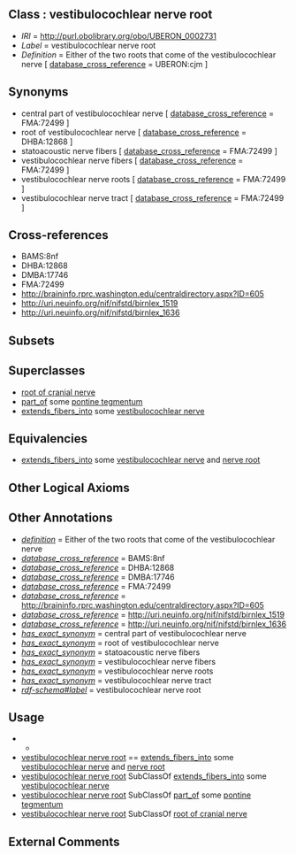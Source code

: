 
## Class : vestibulocochlear nerve root

 * *IRI* = http://purl.obolibrary.org/obo/UBERON_0002731
 * *Label* = vestibulocochlear nerve root
 * *Definition* = Either of the two roots that come of the vestibulocochlear nerve [ [database_cross_reference](../../ef/oboInOwl#hasDbXref.md) = UBERON:cjm ]

## Synonyms

 * central part of vestibulocochlear nerve [ [database_cross_reference](../../ef/oboInOwl#hasDbXref.md) = FMA:72499 ]
 * root of vestibulocochlear nerve [ [database_cross_reference](../../ef/oboInOwl#hasDbXref.md) = DHBA:12868 ]
 * statoacoustic nerve fibers [ [database_cross_reference](../../ef/oboInOwl#hasDbXref.md) = FMA:72499 ]
 * vestibulocochlear nerve fibers [ [database_cross_reference](../../ef/oboInOwl#hasDbXref.md) = FMA:72499 ]
 * vestibulocochlear nerve roots [ [database_cross_reference](../../ef/oboInOwl#hasDbXref.md) = FMA:72499 ]
 * vestibulocochlear nerve tract [ [database_cross_reference](../../ef/oboInOwl#hasDbXref.md) = FMA:72499 ]

## Cross-references

 * BAMS:8nf
 * DHBA:12868
 * DMBA:17746
 * FMA:72499
 * http://braininfo.rprc.washington.edu/centraldirectory.aspx?ID=605
 * http://uri.neuinfo.org/nif/nifstd/birnlex_1519
 * http://uri.neuinfo.org/nif/nifstd/birnlex_1636

## Subsets


## Superclasses

 * [root of cranial nerve](../../UBERON/43/UBERON_0006843.md)
 * [part_of](../../BFO/50/BFO_0000050.md) some [pontine tegmentum](../../UBERON/23/UBERON_0003023.md)
 * [extends_fibers_into](../../core#extends/to/core#extends_fibers_into.md) some [vestibulocochlear nerve](../../UBERON/48/UBERON_0001648.md)

## Equivalencies

 * [extends_fibers_into](../../core#extends/to/core#extends_fibers_into.md) some [vestibulocochlear nerve](../../UBERON/48/UBERON_0001648.md) and [nerve root](../../UBERON/11/UBERON_0002211.md)

## Other Logical Axioms


## Other Annotations

 * *[definition](../../IAO/15/IAO_0000115.md)* = Either of the two roots that come of the vestibulocochlear nerve
 * *[database_cross_reference](../../ef/oboInOwl#hasDbXref.md)* = BAMS:8nf
 * *[database_cross_reference](../../ef/oboInOwl#hasDbXref.md)* = DHBA:12868
 * *[database_cross_reference](../../ef/oboInOwl#hasDbXref.md)* = DMBA:17746
 * *[database_cross_reference](../../ef/oboInOwl#hasDbXref.md)* = FMA:72499
 * *[database_cross_reference](../../ef/oboInOwl#hasDbXref.md)* = http://braininfo.rprc.washington.edu/centraldirectory.aspx?ID=605
 * *[database_cross_reference](../../ef/oboInOwl#hasDbXref.md)* = http://uri.neuinfo.org/nif/nifstd/birnlex_1519
 * *[database_cross_reference](../../ef/oboInOwl#hasDbXref.md)* = http://uri.neuinfo.org/nif/nifstd/birnlex_1636
 * *[has_exact_synonym](../../ym/oboInOwl#hasExactSynonym.md)* = central part of vestibulocochlear nerve
 * *[has_exact_synonym](../../ym/oboInOwl#hasExactSynonym.md)* = root of vestibulocochlear nerve
 * *[has_exact_synonym](../../ym/oboInOwl#hasExactSynonym.md)* = statoacoustic nerve fibers
 * *[has_exact_synonym](../../ym/oboInOwl#hasExactSynonym.md)* = vestibulocochlear nerve fibers
 * *[has_exact_synonym](../../ym/oboInOwl#hasExactSynonym.md)* = vestibulocochlear nerve roots
 * *[has_exact_synonym](../../ym/oboInOwl#hasExactSynonym.md)* = vestibulocochlear nerve tract
 * *[rdf-schema#label](../../el/rdf-schema#label.md)* = vestibulocochlear nerve root

## Usage

 * -
 * [vestibulocochlear nerve root](../../UBERON/31/UBERON_0002731.md) == [extends_fibers_into](../../core#extends/to/core#extends_fibers_into.md) some [vestibulocochlear nerve](../../UBERON/48/UBERON_0001648.md) and [nerve root](../../UBERON/11/UBERON_0002211.md)
 * [vestibulocochlear nerve root](../../UBERON/31/UBERON_0002731.md) SubClassOf [extends_fibers_into](../../core#extends/to/core#extends_fibers_into.md) some [vestibulocochlear nerve](../../UBERON/48/UBERON_0001648.md)
 * [vestibulocochlear nerve root](../../UBERON/31/UBERON_0002731.md) SubClassOf [part_of](../../BFO/50/BFO_0000050.md) some [pontine tegmentum](../../UBERON/23/UBERON_0003023.md)
 * [vestibulocochlear nerve root](../../UBERON/31/UBERON_0002731.md) SubClassOf [root of cranial nerve](../../UBERON/43/UBERON_0006843.md)

## External Comments

